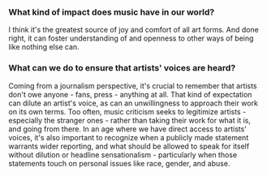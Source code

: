 ### What kind of impact does music have in our world?

I think it's the greatest source of joy and comfort of all art forms. And done right, it can foster understanding of and openness to other ways of being like nothing else can.


### What can we do to ensure that artists' voices are heard?

Coming from a journalism perspective, it's crucial to remember that artists don't owe anyone - fans, press - anything at all. That kind of expectation can dilute an artist's voice, as can an unwillingness to approach their work on its own terms. Too often, music criticism seeks to legitimize artists - especially the stranger ones - rather than taking their work for what it is, and going from there. In an age where we have direct access to artists' voices, it's also important to recognize when a publicly made statement warrants wider reporting, and what should be allowed to speak for itself without dilution or headline sensationalism - particularly when those statements touch on personal issues like race, gender, and abuse.
